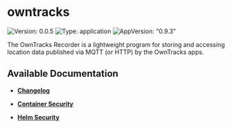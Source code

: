 # owntracks

![Version: 0.0.5](https://img.shields.io/badge/Version-0.0.5-informational?style=flat-square) ![Type: application](https://img.shields.io/badge/Type-application-informational?style=flat-square) ![AppVersion: "0.9.3"](https://img.shields.io/badge/AppVersion-"0.9.3"-informational?style=flat-square)

The OwnTracks Recorder is a lightweight program for storing and accessing location data published via MQTT (or HTTP) by the OwnTracks apps.

## Available Documentation

- [**Changelog**](CHANGELOG)

- [**Container Security**](container-security)

- [**Helm Security**](helm-security)

